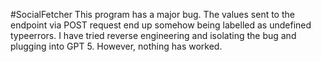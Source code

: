 #SocialFetcher
This program has a major bug. The values sent to the endpoint via POST request end up somehow being labelled as undefined typeerrors. I have tried reverse engineering and isolating the bug and plugging into GPT 5. However, nothing has worked. 
